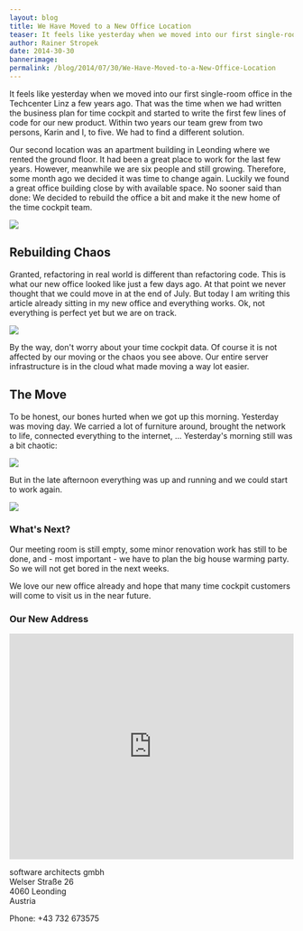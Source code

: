 ```yaml
---
layout: blog
title: We Have Moved to a New Office Location
teaser: It feels like yesterday when we moved into our first single-room office in the Techcenter Linz a few years ago. Meanwhile our team has grown rapidly. Therefore, some month ago we decided it was time to change. No sooner said than done: We decided to look for a new home for the time cockpit team.
author: Rainer Stropek
date: 2014-30-30
bannerimage: 
permalink: /blog/2014/07/30/We-Have-Moved-to-a-New-Office-Location
---
```


<p xmlns="http://www.w3.org/1999/xhtml">It feels like yesterday when we moved into our first single-room office in the Techcenter Linz a few years ago. That was the time when we had written the business plan for time cockpit and started to write the first few lines of code for our new product. Within two years our team grew from two persons, Karin and I, to five. We had to find a different solution.</p><p xmlns="http://www.w3.org/1999/xhtml">Our second location was an apartment building in Leonding where we rented the ground floor. It had been a great place to work for the last few years. However, meanwhile we are six people and still growing. Therefore, some month ago we decided it was time to change again. Luckily we found a great office building close by with available space. No sooner said than done: We decided to rebuild the office a bit and make it the new home of the time cockpit team.</p><p xmlns="http://www.w3.org/1999/xhtml">
  <img src="{{site.baseurl}}/content/images/blog/2014/07/office-5-1.png" />
</p><h2 xmlns="http://www.w3.org/1999/xhtml">Rebuilding Chaos</h2><p xmlns="http://www.w3.org/1999/xhtml">Granted, refactoring in real world is different than refactoring code. This is what our new office looked like just a few days ago. At that point we never thought that we could move in at the end of July. But today I am writing this article already sitting in my new office and everything works. Ok, not everything is perfect yet but we are on track.</p><p xmlns="http://www.w3.org/1999/xhtml">
  <img src="{{site.baseurl}}/content/images/blog/2014/07/office-4.png" />
</p><p xmlns="http://www.w3.org/1999/xhtml">By the way, don't worry about your time cockpit data. Of course it is not affected by our moving or the chaos you see above. Our entire server infrastructure is in the cloud what made moving a way lot easier.</p><h2 xmlns="http://www.w3.org/1999/xhtml">The Move</h2><p xmlns="http://www.w3.org/1999/xhtml">To be honest, our bones hurted when we got up this morning. Yesterday was moving day. We carried a lot of furniture around, brought the network to life, connected everything to the internet, ... Yesterday's morning still was a bit chaotic:</p><p xmlns="http://www.w3.org/1999/xhtml">
  <img src="{{site.baseurl}}/content/images/blog/2014/07/office-1.png" />
</p><p xmlns="http://www.w3.org/1999/xhtml">But in the late afternoon everything was up and running and we could start to work again.</p><p xmlns="http://www.w3.org/1999/xhtml">
  <img src="{{site.baseurl}}/content/images/blog/2014/07/office-3.png" />
</p><h3 xmlns="http://www.w3.org/1999/xhtml">What's Next?</h3><p xmlns="http://www.w3.org/1999/xhtml">Our meeting room is still empty, some minor renovation work has still to be done, and - most important - we have to plan the big house warming party. So we will not get bored in the next weeks.</p><p xmlns="http://www.w3.org/1999/xhtml">We love our new office already and hope that many time cockpit customers will come to visit us in the near future.</p><h3 xmlns="http://www.w3.org/1999/xhtml">Our New Address</h3><iframe src="https://www.google.com/maps/embed?pb=!1m14!1m8!1m3!1d2655.6622155619393!2d14.2685138!3d48.270874600000006!3m2!1i1024!2i768!4f13.1!3m3!1m2!1s0x477396549be9de91%3A0xc6cf9a4b5fa51f37!2sWelser+Stra%C3%9Fe+26%2C+4060+Leonding!5e0!3m2!1sde!2sat!4v1406874724324" width="100%" height="400" frameborder="0" style="border:0" xmlns="http://www.w3.org/1999/xhtml"></iframe><p xmlns="http://www.w3.org/1999/xhtml">software architects gmbh<br />Welser Straße 26<br />4060 Leonding<br />Austria</p><p xmlns="http://www.w3.org/1999/xhtml">Phone: +43 732 673575</p>